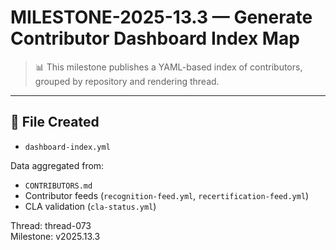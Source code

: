 # MILESTONE-2025-13.3 — Generate Contributor Dashboard Index Map

> 📊 This milestone publishes a YAML-based index of contributors, grouped by repository and rendering thread.

---

## 📂 File Created

- `dashboard-index.yml`

Data aggregated from:
- `CONTRIBUTORS.md`
- Contributor feeds (`recognition-feed.yml`, `recertification-feed.yml`)
- CLA validation (`cla-status.yml`)

Thread: thread-073  
Milestone: v2025.13.3

